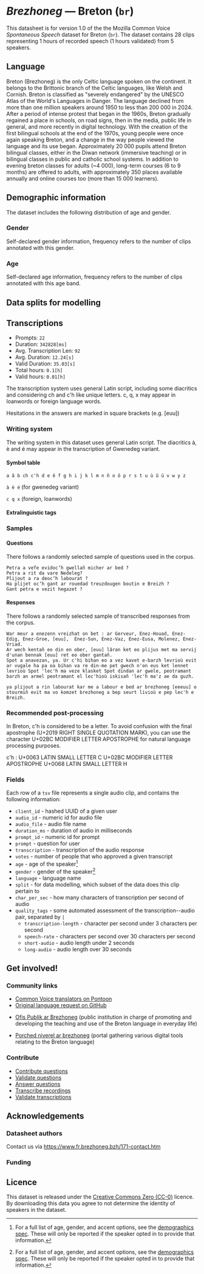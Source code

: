 # *Brezhoneg* &mdash; Breton (`br`)

This datasheet is for version 1.0 of the the Mozilla Common Voice *Spontaneous Speech* dataset 
for Breton (`br`). The dataset contains 28 clips representing 1 hours of recorded
speech (1 hours validated) from 5 speakers.

## Language
<!-- {{LANGUAGE_DESCRIPTION}} -->
<!-- Provide a brief (1-2 paragraph) description of your language -->
Breton (Brezhoneg) is the only Celtic language spoken on the continent. It belongs to the Brittonic branch of the Celtic languages, like Welsh and Cornish. Breton is classified as "severely endangered" by the UNESCO Atlas of the World's Languages in Danger. The language declined from more than one million speakers around 1950 to less than 200 000 in 2024. After a period of intense protest that began in the 1960s, Breton gradually regained a place in schools, on road signs, then in the media, public life in general, and more recently in digital technology. With the creation of the first bilingual schools at the end of the 1970s, young people were once again speaking Breton, and a change in the way people viewed the language and its use began. Approximately 20 000 pupils attend Breton bilingual classes, either in the Diwan network (immersive teaching) or in bilingual classes in public and catholic school systems. In addition to evening breton classes for adults (~4 000), long-term courses (6 to 9 months) are offered to adults, with approximately 350 places available annually and online courses too (more than 15 000 learners).

## Demographic information
The dataset includes the following distribution of age and gender.
<!-- You can get a lot of the information in this section from https://analyzer.cv-toolbox.web.tr/browse -->

### Gender
Self-declared gender information, frequency refers to the number of clips annotated with this gender.
<!-- {{GENDER_TABLE}} -->
<!-- @ AUTOMATICALLY GENERATED @ -->
<!-- | Gender | Frequency |
|--------|-----------|
| male, masculine | ? |
| undeclared | ? |
| female, feminine | ? | -->

### Age
Self-declared age information, frequency refers to the number of clips annotated with this age band.
<!-- {{AGE_TABLE}} -->
<!-- @ AUTOMATICALLY GENERATED @ -->
<!-- | Age band | Frequency |
|----------|-----------|
| teens | ? |
| twenties | ? |
| thirties | ? |
| fourties | ? |
| fifties | ? |
   ...if other age ranges are present in your data, add rows... -->

## Data splits for modelling

## Transcriptions
* Prompts: `22`
* Duration: `342828[ms]`
* Avg. Transcription Len: `92`
* Avg. Duration: `12.24[s]`
* Valid Duration: `35.03[s]`
* Total hours: `0.1[h]`
* Valid hours: `0.01[h]`
<!-- {{TRANSCRIPTIONS_DESCRIPTION}} -->
<!-- A description of the transcription system used -->
The transcription system uses general Latin script, including some diacritics and considering ch and c'h like unique letters. c, q, x may appear in loanwords or foreign language words.

Hesitations in the answers are marked in square brackets (e.g. [euu])

### Writing system
<!-- {{WRITING_SYSTEM_DESCRIPTION}} -->
<!-- @ OPTIONAL @ -->
<!-- A description of the writing system (or writing systems) used in the text corpus -->
The writing system in this dataset uses general Latin script. The diacritics à, è and é may appear in the transcription of Gwenedeg variant.

#### Symbol table
<!-- {{ALPHABET_TABLE}} -->
<!-- @ OPTIONAL @ -->
<!-- If the writing system is alphabetic, you can include the valid alphabet here -->
```a â b ch c'h d e ê f g h i j k l m n ñ o ô p r s t u ù û ü v w y z```

```à è é``` (for gwenedeg variant) 

```c q x``` (foreign, loanwords)

#### Extralinguistic tags

### Samples

#### Questions
There follows a randomly selected sample of questions used in the corpus.

```
Petra a vefe evidocʼh gwellañ micher ar bed ?
Petra a rit da vare Nedeleg?
Plijout a ra deocʼh labourat ?
Ha plijet ocʼh gant ar rouedad treuzdougen boutin e Breizh ?
Gant petra e vezit hegazet ?
```
<!-- {{QUESTIONS_SAMPLE}} -->

#### Responses
There follows a randomly selected sample of transcribed responses from the corpus.

```
War meur a enezenn vreizhat on bet : ar Gerveur, Enez-Houad, Enez-Edig, Enez-Groe, [euu],  Enez-Sun, Enez-Vaz, Enez-Eusa, Molenez, Enez-Vriad.
Ar wech kentañ eo din en ober, [euu] lâran ket eo plijus met ma servij d'unan bennak [euu] ret eo ober gantañ.
Spot a anavezan, ya. Ur c'hi bihan eo a vez kavet e-barzh levrioù evit ar vugale ha pa oa bihan va re din-me pet gwech n'on eus ket lennet levrioù Spot 'lec'h ma veze klasket Spot dindan ar gwele, peotramant barzh an armel peotramant el lec'hioù iskisañ 'lec'h ma'z ae da guzh.

ya plijout a rin labourat kar me a labour e bed ar brezhoneg [eeeuu] o stourmiñ evit ma vo komzet brezhoneg a bep seurt livioù e pep lec'h e Breizh.
```
<!-- {{TRANSCRIPTIONS_SAMPLE}} -->

### Recommended post-processing
<!-- {{RECOMMENDED_POSTPROCESSING_DESCRIPTION}} -->
<!-- @ OPTIONAL @ -->
<!-- What should people do before they use the data, for example Unicode normalisation or normalisation of extralinguistic tags -->
In Breton, c'h is considered to be a letter. To avoid confusion with the final apostrophe (U+2019 RIGHT SINGLE QUOTATION MARK), you can use the character U+02BC MODIFIER LETTER APOSTROPHE for natural language processing purposes.

c'h : U+0063 LATIN SMALL LETTER C  U+02BC MODIFIER LETTER APOSTROPHE  U+0068 LATIN SMALL LETTER H

### Fields
Each row of a `tsv` file represents a single audio clip, and contains the following information:

* `client_id` - hashed UUID of a given user
* `audio_id` - numeric id for audio file
* `audio_file` - audio file name
* `duration_ms` - duration of audio in milliseconds
* `prompt_id` - numeric id for prompt
* `prompt` - question for user
* `transcription` - transcription of the audio response
* `votes` - number of people that who approved a given transcript
* `age` - age of the speaker[^1]
* `gender` - gender of the speaker[^1]
* `language` - language name
* `split` - for data modelling, which subset of the data does this clip pertain to
* `char_per_sec` - how many characters of transcription per second of audio
* `quality_tags` - some automated assessment of the transcription--audio pair, separated by `|`
   *  `transcription-length` - character per second under 3 characters per second
   * `speech-rate` - characters per second over 30 characters per second
   * `short-audio` - audio length under 2 seconds
   * `long-audio` - audio length over 30 seconds

#### 
[^1]: For a full list of age, gender, and accent options, see the
[demographics
spec](https://github.com/common-voice/common-voice/blob/main/web/src/stores/demographics.ts). These
will only be reported if the speaker opted in to provide that
information.

## Get involved!

### Community links
* [Common Voice translators on Pontoon](https://pontoon.mozilla.org/br/common-voice/contributors/)
* [Original language request on GitHub](https://github.com/common-voice/common-voice/issues/4910)
<!-- {{COMMUNITY_LINKS_LIST}} -->
<!-- @ OPTIONAL @ -->
<!-- Links to community chats / fora -->
* [Ofis Publik ar Brezhoneg](https://www.brezhoneg.bzh/)  (public institution in charge of promoting and developing the teaching and use of the Breton language in everyday life)

* [Porched niverel ar brezhoneg](https://niverel.brezhoneg.bzh/br/home/) (portal gathering various digital tools relating to the Breton language)

### Contribute
* [Contribute questions](https://commonvoice.mozilla.org/spontaneous-speech/beta/question)
* [Validate questions](https://commonvoice.mozilla.org/spontaneous-speech/beta/validate)
* [Answer questions](https://commonvoice.mozilla.org/spontaneous-speech/beta/prompts)
* [Transcribe recordings](https://commonvoice.mozilla.org/spontaneous-speech/beta/transcribe)
* [Validate transcriptions](https://commonvoice.mozilla.org/spontaneous-speech/beta/check-transcript)
<!-- {{CONTRIBUTE_LINKS_LIST}} -->
<!-- Here you can include links for how to contribute to the dataset -->

## Acknowledgements

### Datasheet authors
<!-- {{DATASHEET_AUTHORS_LIST}} -->
<!-- A list in the format of: Your Name &lt;email@email.com&gt; -->
Contact us via  https://www.fr.brezhoneg.bzh/171-contact.htm


### Funding
<!-- {{FUNDING_DESCRIPTION}} -->
<!-- @ OPTIONAL @ -->
<!-- If you received any funding, you can include the acknowledgement here -->

## Licence
This dataset is released under the [Creative Commons Zero (CC-0)](https://creativecommons.org/public-domain/cc0/) licence. By downloading this data
you agree to not determine the identity of speakers in the dataset.

